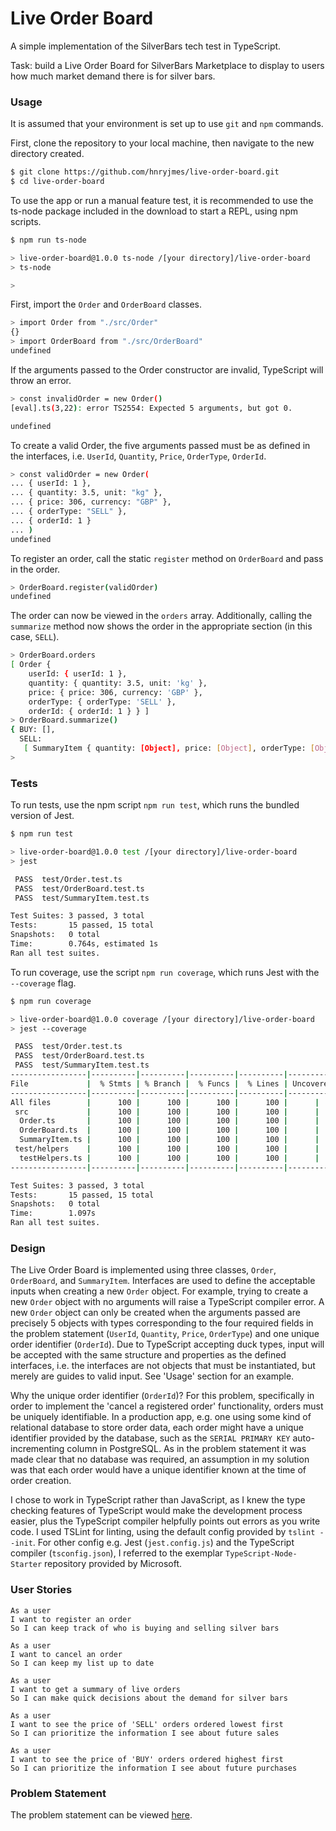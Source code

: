 # Live Order Board

A simple implementation of the SilverBars tech test in TypeScript. 

Task: build a Live Order Board for SilverBars Marketplace to display to users how much market demand there is for silver bars.

### Usage

It is assumed that your environment is set up to use `git` and `npm` commands.

First, clone the repository to your local machine, then navigate to the new directory created.

```sh
$ git clone https://github.com/hnryjmes/live-order-board.git
$ cd live-order-board
```

To use the app or run a manual feature test, it is recommended to use the ts-node package included in the download to start a REPL, using npm scripts.

```sh
$ npm run ts-node

> live-order-board@1.0.0 ts-node /[your directory]/live-order-board
> ts-node

> 
```

First, import the `Order` and `OrderBoard` classes.

```sh
> import Order from "./src/Order"
{}
> import OrderBoard from "./src/OrderBoard"
undefined
```

If the arguments passed to the Order constructor are invalid, TypeScript will throw an error.

```sh
> const invalidOrder = new Order()
[eval].ts(3,22): error TS2554: Expected 5 arguments, but got 0.

undefined
```

To create a valid Order, the five arguments passed must be as defined in the interfaces, i.e. `UserId`, `Quantity`, `Price`, `OrderType`, `OrderId`. 

```sh
> const validOrder = new Order(
... { userId: 1 },
... { quantity: 3.5, unit: "kg" },
... { price: 306, currency: "GBP" },
... { orderType: "SELL" },
... { orderId: 1 }
... )
undefined
```

To register an order, call the static `register` method on `OrderBoard` and pass in the order.

```sh
> OrderBoard.register(validOrder)
undefined
```

The order can now be viewed in the `orders` array. Additionally, calling the `summarize` method now shows the order in the appropriate section (in this case, `SELL`).

```sh
> OrderBoard.orders
[ Order {
    userId: { userId: 1 },
    quantity: { quantity: 3.5, unit: 'kg' },
    price: { price: 306, currency: 'GBP' },
    orderType: { orderType: 'SELL' },
    orderId: { orderId: 1 } } ]
> OrderBoard.summarize()
{ BUY: [],
  SELL:
   [ SummaryItem { quantity: [Object], price: [Object], orderType: [Object] } ] }
>
```

### Tests

To run tests, use the npm script `npm run test`, which runs the bundled version of Jest.

```sh
$ npm run test

> live-order-board@1.0.0 test /[your directory]/live-order-board
> jest

 PASS  test/Order.test.ts
 PASS  test/OrderBoard.test.ts
 PASS  test/SummaryItem.test.ts

Test Suites: 3 passed, 3 total
Tests:       15 passed, 15 total
Snapshots:   0 total
Time:        0.764s, estimated 1s
Ran all test suites.
```

To run coverage, use the script `npm run coverage`, which runs Jest with the `--coverage` flag.

```sh
$ npm run coverage

> live-order-board@1.0.0 coverage /[your directory]/live-order-board
> jest --coverage

 PASS  test/Order.test.ts
 PASS  test/OrderBoard.test.ts
 PASS  test/SummaryItem.test.ts
-----------------|----------|----------|----------|----------|-------------------|
File             |  % Stmts | % Branch |  % Funcs |  % Lines | Uncovered Line #s |
-----------------|----------|----------|----------|----------|-------------------|
All files        |      100 |      100 |      100 |      100 |      |
 src             |      100 |      100 |      100 |      100 |      |
  Order.ts       |      100 |      100 |      100 |      100 |      |
  OrderBoard.ts  |      100 |      100 |      100 |      100 |      |
  SummaryItem.ts |      100 |      100 |      100 |      100 |      |
 test/helpers    |      100 |      100 |      100 |      100 |      |
  testHelpers.ts |      100 |      100 |      100 |      100 |      |
-----------------|----------|----------|----------|----------|-------------------|

Test Suites: 3 passed, 3 total
Tests:       15 passed, 15 total
Snapshots:   0 total
Time:        1.097s
Ran all test suites.
```

### Design

The Live Order Board is implemented using three classes, `Order`, `OrderBoard`, and `SummaryItem`. Interfaces are used to define the acceptable inputs when creating a new `Order` object. For example, trying to create a new `Order` object with no arguments will raise a TypeScript compiler error. A new `Order` object can only be created when the arguments passed are precisely 5 objects with types corresponding to the four required fields in the problem statement (`UserId`, `Quantity`, `Price`, `OrderType`) and one  unique order identifier (`OrderId`). Due to TypeScript accepting duck types, input will be accepted with the same structure and properties as the defined interfaces, i.e. the interfaces are not objects that must be instantiated, but merely are guides to valid input. See 'Usage' section for an example.

Why the unique order identifier (`OrderId`)? For this problem, specifically in order to implement the 'cancel a registered order' functionality, orders must be uniquely identifiable. In a production app, e.g. one using some kind of relational database to store order data, each order might have a unique identifier provided by the database, such as the `SERIAL PRIMARY KEY` auto-incrementing column in PostgreSQL. As in the problem statement it was made clear that no database was required, an assumption in my solution was that each order would have a unique identifier known at the time of order creation. 

I chose to work in TypeScript rather than JavaScript, as I knew the type checking features of TypeScript would make the development process easier, plus the TypeScript compiler helpfully points out errors as you write code. I used TSLint for linting, using the default config provided by `tslint --init`.  For other config e.g. Jest (`jest.config.js`) and the TypeScript compiler (`tsconfig.json`), I referred to the exemplar `TypeScript-Node-Starter` repository provided by Microsoft.

### User Stories

```
As a user
I want to register an order
So I can keep track of who is buying and selling silver bars

As a user
I want to cancel an order
So I can keep my list up to date

As a user
I want to get a summary of live orders
So I can make quick decisions about the demand for silver bars

As a user
I want to see the price of 'SELL' orders ordered lowest first
So I can prioritize the information I see about future sales

As a user
I want to see the price of 'BUY' orders ordered highest first
So I can prioritize the information I see about future purchases
```

### Problem Statement

The problem statement can be viewed [here](./problem-statement.md).
